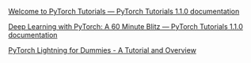 [Welcome to PyTorch Tutorials — PyTorch Tutorials 1.1.0 documentation](https://pytorch.org/tutorials/)

[Deep Learning with PyTorch: A 60 Minute Blitz — PyTorch Tutorials 1.1.0 documentation](https://pytorch.org/tutorials/beginner/deep_learning_60min_blitz.html)

[PyTorch Lightning for Dummies - A Tutorial and Overview](https://www.assemblyai.com/blog/pytorch-lightning-for-dummies/)
